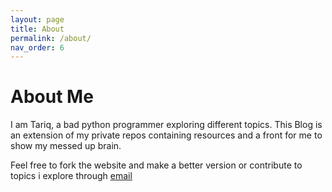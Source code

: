 ```yaml
---
layout: page
title: About
permalink: /about/
nav_order: 6
---
```


# About Me

I am Tariq, a bad python programmer exploring different topics.
This Blog is an extension of my private repos containing resources and a front for me to show my messed up brain.

Feel free to fork the website and make a better version or contribute to topics i explore through [email](tariqmohamed59@gmail.com)
